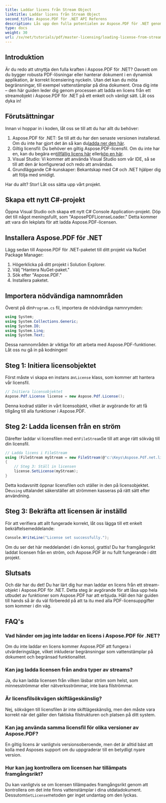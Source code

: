 ```yaml
---
title: Laddar licens från Stream Object
linktitle: Laddar licens från Stream Object
second_title: Aspose.PDF för .NET API Referens
description: Lås upp den fulla potentialen av Aspose.PDF för .NET genom att lära dig hur man laddar en licens från en stream. Denna omfattande guide ger steg-för-steg-instruktioner.
type: docs
weight: 30
url: /sv/net/tutorials/pdf/master-licensing/loading-license-from-stream-object/
---
```

## Introduktion

Är du redo att utnyttja den fulla kraften i Aspose.PDF för .NET? Oavsett om du bygger robusta PDF-lösningar eller hanterar dokument i en dynamisk applikation, är korrekt licensiering nyckeln. Utan det kan du möta begränsningar, till exempel vattenstämplar på dina dokument. Oroa dig inte – den här guiden leder dig genom processen att ladda en licens från ett streamobjekt i Aspose.PDF för .NET på ett enkelt och vänligt sätt. Låt oss dyka in!

## Förutsättningar

Innan vi hoppar in i koden, låt oss se till att du har allt du behöver:

1.  Aspose.PDF för .NET: Se till att du har den senaste versionen installerad. Om du inte har gjort det än så kan du[ladda ner den här](https://releases.aspose.com/pdf/net/).
2.  Giltig licensfil: Du behöver en giltig Aspose.PDF-licensfil. Om du inte har en, kan du begära en[tillfällig licens här](https://purchase.aspose.com/temporary-license/) eller[köp en här](https://purchase.aspose.com/buy).
3. Visual Studio: Vi kommer att använda Visual Studio som vår IDE, så se till att den är konfigurerad och redo att användas.
4. Grundläggande C#-kunskaper: Bekantskap med C# och .NET hjälper dig att följa med smidigt.

Har du allt? Stor! Låt oss sätta upp vårt projekt.

## Skapa ett nytt C#-projekt

Öppna Visual Studio och skapa ett nytt C# Console Application-projekt. Döp det till något meningsfullt, som "AsposePDFLicenseLoader." Detta kommer att vara din lekplats för att ladda Aspose.PDF-licensen.

## Installera Aspose.PDF för .NET

Lägg sedan till Aspose.PDF för .NET-paketet till ditt projekt via NuGet Package Manager:

1. Högerklicka på ditt projekt i Solution Explorer.
2. Välj "Hantera NuGet-paket."
3. Sök efter "Aspose.PDF."
4. Installera paketet.

## Importera nödvändiga namnområden

 Överst på din`Program.cs` fil, importera de nödvändiga namnrymden:

```csharp
using System;
using System.Collections.Generic;
using System.IO;
using System.Linq;
using System.Text;
```

Dessa namnområden är viktiga för att arbeta med Aspose.PDF-funktioner. Låt oss nu gå in på kodningen!

## Steg 1: Initiera licensobjektet

 Först måste vi skapa en instans av`License` klass, som kommer att hantera vår licensfil.

```csharp
// Initiera licensobjektet
Aspose.Pdf.License license = new Aspose.Pdf.License();
```

Denna kodrad ställer in vårt licensobjekt, vilket är avgörande för att få tillgång till alla funktioner i Aspose.PDF.

## Steg 2: Ladda licensen från en ström

 Därefter laddar vi licensfilen med en`FileStream`Se till att ange rätt sökväg till din licensfil.

```csharp
// Ladda licens i FileStream
using (FileStream myStream = new FileStream(@"c:\Keys\Aspose.Pdf.net.lic", FileMode.Open))
{
    // Steg 3: Ställ in licensen
    license.SetLicense(myStream);
}
```

 Detta kodavsnitt öppnar licensfilen och ställer in den på licensobjektet. De`using` uttalandet säkerställer att strömmen kasseras på rätt sätt efter användning.

## Steg 3: Bekräfta att licensen är inställd

För att verifiera att allt fungerade korrekt, låt oss lägga till ett enkelt bekräftelsemeddelande:

```csharp
Console.WriteLine("License set successfully.");
```

Om du ser det här meddelandet i din konsol, grattis! Du har framgångsrikt laddat licensen från en ström, och Aspose.PDF är nu fullt fungerande i ditt projekt.

## Slutsats

Och där har du det! Du har lärt dig hur man laddar en licens från ett stream-objekt i Aspose.PDF för .NET. Detta steg är avgörande för att låsa upp hela utbudet av funktioner som Aspose.PDF har att erbjuda. Håll den här guiden till hands så är du väl förberedd på att ta itu med alla PDF-licensuppgifter som kommer i din väg.

## FAQ's

### Vad händer om jag inte laddar en licens i Aspose.PDF för .NET?  
Om du inte laddar en licens kommer Aspose.PDF att fungera i utvärderingsläge, vilket inkluderar begränsningar som vattenstämplar på dokument och begränsad funktionalitet.

### Kan jag ladda licensen från andra typer av streams?  
Ja, du kan ladda licensen från vilken läsbar ström som helst, som minnesströmmar eller nätverksströmmar, inte bara filströmmar.

### Är licensfilsökvägen skiftlägeskänslig?  
Nej, sökvägen till licensfilen är inte skiftlägeskänslig, men den måste vara korrekt när det gäller den faktiska filstrukturen och platsen på ditt system.

### Kan jag använda samma licensfil för olika versioner av Aspose.PDF?  
En giltig licens är vanligtvis versionsoberoende, men det är alltid bäst att kolla med Asposes support om du uppgraderar till en betydligt nyare version.

### Hur kan jag kontrollera om licensen har tillämpats framgångsrikt?  
 Du kan vanligtvis se om licensen tillämpades framgångsrikt genom att kontrollera om det inte finns vattenstämplar i dina utdatadokument. Dessutom`SetLicense`metoden ger inget undantag om den lyckas.